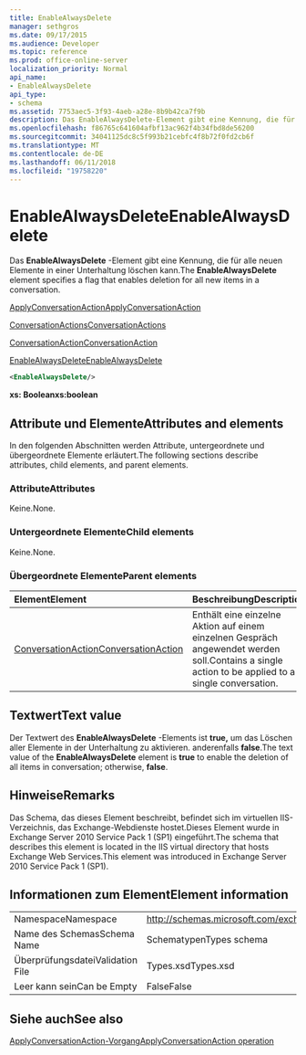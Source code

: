 ```yaml
---
title: EnableAlwaysDelete
manager: sethgros
ms.date: 09/17/2015
ms.audience: Developer
ms.topic: reference
ms.prod: office-online-server
localization_priority: Normal
api_name:
- EnableAlwaysDelete
api_type:
- schema
ms.assetid: 7753aec5-3f93-4aeb-a28e-8b9b42ca7f9b
description: Das EnableAlwaysDelete-Element gibt eine Kennung, die für alle neuen Elemente in einer Unterhaltung löschen kann.
ms.openlocfilehash: f86765c641604afbf13ac962f4b34fbd8de56200
ms.sourcegitcommit: 34041125dc8c5f993b21cebfc4f8b72f0fd2cb6f
ms.translationtype: MT
ms.contentlocale: de-DE
ms.lasthandoff: 06/11/2018
ms.locfileid: "19758220"
---
```

# <a name="enablealwaysdelete"></a><span data-ttu-id="fb8d2-103">EnableAlwaysDelete</span><span class="sxs-lookup"><span data-stu-id="fb8d2-103">EnableAlwaysDelete</span></span>

<span data-ttu-id="fb8d2-104">Das **EnableAlwaysDelete** -Element gibt eine Kennung, die für alle neuen Elemente in einer Unterhaltung löschen kann.</span><span class="sxs-lookup"><span data-stu-id="fb8d2-104">The **EnableAlwaysDelete** element specifies a flag that enables deletion for all new items in a conversation.</span></span> 
  
[<span data-ttu-id="fb8d2-105">ApplyConversationAction</span><span class="sxs-lookup"><span data-stu-id="fb8d2-105">ApplyConversationAction</span></span>](applyconversationaction.md)
  
[<span data-ttu-id="fb8d2-106">ConversationActions</span><span class="sxs-lookup"><span data-stu-id="fb8d2-106">ConversationActions</span></span>](conversationactions.md)
  
[<span data-ttu-id="fb8d2-107">ConversationAction</span><span class="sxs-lookup"><span data-stu-id="fb8d2-107">ConversationAction</span></span>](conversationaction.md)
  
[<span data-ttu-id="fb8d2-108">EnableAlwaysDelete</span><span class="sxs-lookup"><span data-stu-id="fb8d2-108">EnableAlwaysDelete</span></span>](enablealwaysdelete.md)
  
```XML
<EnableAlwaysDelete/>
```

 <span data-ttu-id="fb8d2-109">**xs: Boolean**</span><span class="sxs-lookup"><span data-stu-id="fb8d2-109">**xs:boolean**</span></span>
## <a name="attributes-and-elements"></a><span data-ttu-id="fb8d2-110">Attribute und Elemente</span><span class="sxs-lookup"><span data-stu-id="fb8d2-110">Attributes and elements</span></span>

<span data-ttu-id="fb8d2-111">In den folgenden Abschnitten werden Attribute, untergeordnete und übergeordnete Elemente erläutert.</span><span class="sxs-lookup"><span data-stu-id="fb8d2-111">The following sections describe attributes, child elements, and parent elements.</span></span>
  
### <a name="attributes"></a><span data-ttu-id="fb8d2-112">Attribute</span><span class="sxs-lookup"><span data-stu-id="fb8d2-112">Attributes</span></span>

<span data-ttu-id="fb8d2-113">Keine.</span><span class="sxs-lookup"><span data-stu-id="fb8d2-113">None.</span></span>
  
### <a name="child-elements"></a><span data-ttu-id="fb8d2-114">Untergeordnete Elemente</span><span class="sxs-lookup"><span data-stu-id="fb8d2-114">Child elements</span></span>

<span data-ttu-id="fb8d2-115">Keine.</span><span class="sxs-lookup"><span data-stu-id="fb8d2-115">None.</span></span>
  
### <a name="parent-elements"></a><span data-ttu-id="fb8d2-116">Übergeordnete Elemente</span><span class="sxs-lookup"><span data-stu-id="fb8d2-116">Parent elements</span></span>

|<span data-ttu-id="fb8d2-117">**Element**</span><span class="sxs-lookup"><span data-stu-id="fb8d2-117">**Element**</span></span>|<span data-ttu-id="fb8d2-118">**Beschreibung**</span><span class="sxs-lookup"><span data-stu-id="fb8d2-118">**Description**</span></span>|
|:-----|:-----|
|[<span data-ttu-id="fb8d2-119">ConversationAction</span><span class="sxs-lookup"><span data-stu-id="fb8d2-119">ConversationAction</span></span>](conversationaction.md) <br/> |<span data-ttu-id="fb8d2-120">Enthält eine einzelne Aktion auf einem einzelnen Gespräch angewendet werden soll.</span><span class="sxs-lookup"><span data-stu-id="fb8d2-120">Contains a single action to be applied to a single conversation.</span></span>  <br/> |
   
## <a name="text-value"></a><span data-ttu-id="fb8d2-121">Textwert</span><span class="sxs-lookup"><span data-stu-id="fb8d2-121">Text value</span></span>

<span data-ttu-id="fb8d2-122">Der Textwert des **EnableAlwaysDelete** -Elements ist **true,** um das Löschen aller Elemente in der Unterhaltung zu aktivieren. anderenfalls **false**.</span><span class="sxs-lookup"><span data-stu-id="fb8d2-122">The text value of the **EnableAlwaysDelete** element is **true** to enable the deletion of all items in conversation; otherwise, **false**.</span></span>
  
## <a name="remarks"></a><span data-ttu-id="fb8d2-123">Hinweise</span><span class="sxs-lookup"><span data-stu-id="fb8d2-123">Remarks</span></span>

<span data-ttu-id="fb8d2-124">Das Schema, das dieses Element beschreibt, befindet sich im virtuellen IIS-Verzeichnis, das Exchange-Webdienste hostet.Dieses Element wurde in Exchange Server 2010 Service Pack 1 (SP1) eingeführt.</span><span class="sxs-lookup"><span data-stu-id="fb8d2-124">The schema that describes this element is located in the IIS virtual directory that hosts Exchange Web Services.This element was introduced in Exchange Server 2010 Service Pack 1 (SP1).</span></span>
  
## <a name="element-information"></a><span data-ttu-id="fb8d2-125">Informationen zum Element</span><span class="sxs-lookup"><span data-stu-id="fb8d2-125">Element information</span></span>

|||
|:-----|:-----|
|<span data-ttu-id="fb8d2-126">Namespace</span><span class="sxs-lookup"><span data-stu-id="fb8d2-126">Namespace</span></span>  <br/> |http://schemas.microsoft.com/exchange/services/2006/types  <br/> |
|<span data-ttu-id="fb8d2-127">Name des Schemas</span><span class="sxs-lookup"><span data-stu-id="fb8d2-127">Schema Name</span></span>  <br/> |<span data-ttu-id="fb8d2-128">Schematypen</span><span class="sxs-lookup"><span data-stu-id="fb8d2-128">Types schema</span></span>  <br/> |
|<span data-ttu-id="fb8d2-129">Überprüfungsdatei</span><span class="sxs-lookup"><span data-stu-id="fb8d2-129">Validation File</span></span>  <br/> |<span data-ttu-id="fb8d2-130">Types.xsd</span><span class="sxs-lookup"><span data-stu-id="fb8d2-130">Types.xsd</span></span>  <br/> |
|<span data-ttu-id="fb8d2-131">Leer kann sein</span><span class="sxs-lookup"><span data-stu-id="fb8d2-131">Can be Empty</span></span>  <br/> |<span data-ttu-id="fb8d2-132">False</span><span class="sxs-lookup"><span data-stu-id="fb8d2-132">False</span></span>  <br/> |
   
## <a name="see-also"></a><span data-ttu-id="fb8d2-133">Siehe auch</span><span class="sxs-lookup"><span data-stu-id="fb8d2-133">See also</span></span>



[<span data-ttu-id="fb8d2-134">ApplyConversationAction-Vorgang</span><span class="sxs-lookup"><span data-stu-id="fb8d2-134">ApplyConversationAction operation</span></span>](applyconversationaction-operation.md)

